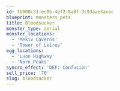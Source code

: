 ```yaml
---
id: 1b900c31-ec0b-4ef2-8a8f-3c93aae3acec
blueprint: monsters_pets
title: Bloodsucker
monster_type: aerial
monster_locations:
  - 'Mekiv Caverns'
  - 'Tower of Leires'
egg_locations:
  - 'Luon Highway'
  - 'Norn Peaks'
syncro_effect: 'DEF: Confusion'
sell_price: '70'
slug: bloodsucker
---
```

